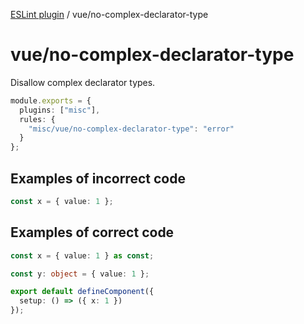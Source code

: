[ESLint plugin](https://ilyub.github.io/eslint-plugin/) / vue/no-complex-declarator-type

# vue/no-complex-declarator-type

Disallow complex declarator types.

```ts
module.exports = {
  plugins: ["misc"],
  rules: {
    "misc/vue/no-complex-declarator-type": "error"
  }
};
```

## Examples of incorrect code

```ts
const x = { value: 1 };
```

## Examples of correct code

```ts
const x = { value: 1 } as const;

const y: object = { value: 1 };

export default defineComponent({
  setup: () => ({ x: 1 })
});
```